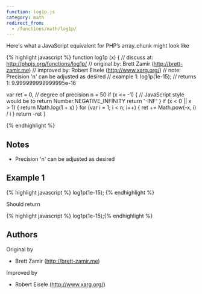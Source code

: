 ```yaml
---
function: log1p.js
category: math
redirect_from:
  - /functions/math/log1p/
---
```


<!-- WARNING! This file is auto generated by `npm run web:inject`, do not edit by hand -->

Here's what a JavaScript equivalent for PHP’s array_chunk might look like

{% highlight javascript %}
function log1p (x) {
  //  discuss at: http://phpjs.org/functions/log1p/
  // original by: Brett Zamir (http://brett-zamir.me)
  // improved by: Robert Eisele (http://www.xarg.org/)
  //        note: Precision 'n' can be adjusted as desired
  //   example 1: log1p(1e-15);
  //   returns 1: 9.999999999999995e-16

  var ret = 0,
    // degree of precision
    n = 50
  if (x <= -1) {
    // JavaScript style would be to return Number.NEGATIVE_INFINITY
    return '-INF'
  }
  if (x < 0 || x > 1) {
    return Math.log(1 + x)
  }
  for (var i = 1; i < n; i++) {
    ret += Math.pow(-x, i) / i
  }
  return -ret
}

{% endhighlight %}

## Notes
- Precision 'n' can be adjusted as desired

## Example 1

{% highlight javascript %}
log1p(1e-15);
{% endhighlight %}

Should return

{% highlight javascript %}
log1p(1e-15);{% endhighlight %}


## Authors


Original by

- Brett Zamir (http://brett-zamir.me)


Improved by

- Robert Eisele (http://www.xarg.org/)

